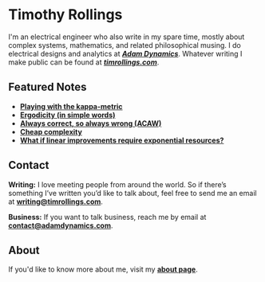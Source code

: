 # Timothy Rollings
I'm an electrical engineer who also write in my spare time, mostly about complex systems, mathematics, and related philosophical musing. I do electrical designs and analytics at _**[Adam Dynamics](https://adamdynamics.com)**_. Whatever writing I make public can be found at _**[timrollings.com](https://timrollings.com/)**_.

## Featured Notes
- **[Playing with the kappa-metric](https://timrollings.com/notes/playing-with-the-kappa-metric/)**
- **[Ergodicity (in simple words)](https://timrollings.com/notes/ergodicity-in-simple-words/)**
- **[Always correct, so always wrong (ACAW)](https://timrollings.com/notes/always-correct-so-always-wrong-acaw/)**
- **[Cheap complexity](https://timrollings.com/notes/cheap-complexity/)**
- **[What if linear improvements require exponential resources?](https://timrollings.com/notes/what-if-linear-improvements-require-exponential-resources/)**

## Contact
**Writing:** I love meeting people from around the world. So if there’s something I’ve written you’d like to talk about, feel free to send me an email at **[writing@timrollings.com](mailto:writing@timrollings.com)**.

**Business:** If you want to talk business, reach me by email at **[contact@adamdynamics.com](mailto:info@adamdynamics.com)**.

## About
If you'd like to know more about me, visit my **[about page](https://timrollings.com/about/)**.

